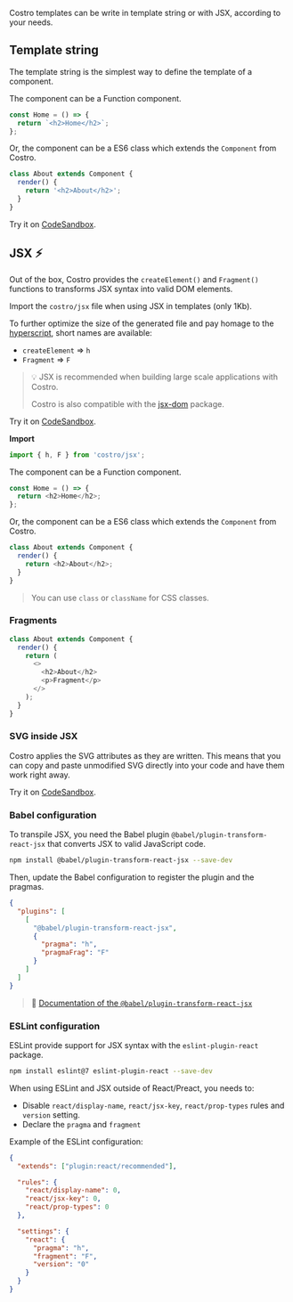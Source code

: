 <!-- markdownlint-disable MD041 -->

Costro templates can be write in template string or with JSX, according to your needs.

## Template string

The template string is the simplest way to define the template of a component.

The component can be a Function component.

```js
const Home = () => {
  return `<h2>Home</h2>`;
};
```

Or, the component can be a ES6 class which extends the `Component` from Costro.

```js
class About extends Component {
  render() {
    return '<h2>About</h2>';
  }
}
```

Try it on [CodeSandbox](https://codesandbox.io/s/costro-template-string-kyjl1).

## JSX ⚡

Out of the box, Costro provides the `createElement()` and `Fragment()` functions to transforms JSX syntax into valid DOM elements.

Import the `costro/jsx` file when using JSX in templates (only 1Kb).

To further optimize the size of the generated file and pay homage to the [hyperscript](https://github.com/hyperhype/hyperscript), short names are available:

- `createElement` => `h`
- `Fragment` => `F`

> 💡 JSX is recommended when building large scale applications with Costro.
>
> Costro is also compatible with the [jsx-dom](https://github.com/proteriax/jsx-dom) package.

Try it on [CodeSandbox](https://codesandbox.io/s/costro-jsx-template-k5zfs).

**Import**

```jsx
import { h, F } from 'costro/jsx';
```

The component can be a Function component.

```js
const Home = () => {
  return <h2>Home</h2>;
};
```

Or, the component can be a ES6 class which extends the `Component` from Costro.

```js
class About extends Component {
  render() {
    return <h2>About</h2>;
  }
}
```

> You can use `class` or `className` for CSS classes.

### Fragments

```js
class About extends Component {
  render() {
    return (
      <>
        <h2>About</h2>
        <p>Fragment</p>
      </>
    );
  }
}
```

### SVG inside JSX

Costro applies the SVG attributes as they are written. This means that you can copy and paste unmodified SVG directly into your code and have them work right away.

Try it on [CodeSandbox](https://codesandbox.io/s/costro-svg-2ek63).

### Babel configuration

To transpile JSX, you need the Babel plugin `@babel/plugin-transform-react-jsx` that converts JSX to valid JavaScript code.

```bash
npm install @babel/plugin-transform-react-jsx --save-dev
```

Then, update the Babel configuration to register the plugin and the pragmas.

```json
{
  "plugins": [
    [
      "@babel/plugin-transform-react-jsx",
      {
        "pragma": "h",
        "pragmaFrag": "F"
      }
    ]
  ]
}
```

> 📝 [Documentation of the `@babel/plugin-transform-react-jsx`](https://babeljs.io/docs/en/babel-plugin-transform-react-jsx)

### ESLint configuration

ESLint provide support for JSX syntax with the `eslint-plugin-react` package.

```bash
npm install eslint@7 eslint-plugin-react --save-dev
```

When using ESLint and JSX outside of React/Preact, you needs to:

- Disable `react/display-name`, `react/jsx-key`, `react/prop-types` rules and `version` setting.
- Declare the `pragma` and `fragment`

Example of the ESLint configuration:

```json
{
  "extends": ["plugin:react/recommended"],

  "rules": {
    "react/display-name": 0,
    "react/jsx-key": 0,
    "react/prop-types": 0
  },

  "settings": {
    "react": {
      "pragma": "h",
      "fragment": "F",
      "version": "0"
    }
  }
}
```
